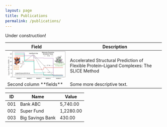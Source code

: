 ```yaml
---
layout: page
title: Publications
permalink: /publications/
---
```


Under construction!

<table>

<colgroup>
<col width="40%" />
<col width="60%" />
</colgroup>
<thead>
<tr class="header">
<th>Field</th>
<th>Description</th>
</tr>
</thead>
<tbody>
<tr>
<td valign="middle"><img src="/images/slice.gif"></td>
<td valign="middle">Accelerated Structural Prediction of Flexible Protein–Ligand Complexes: The SLICE Method</td>
</tr>
<tr>
<td markdown="span">Second column **fields**</td>
<td markdown="span">Some more descriptive text.
</td>
</tr>
</tbody>
</table>


|ID|Name|Value|
|------|---|-----|
|001|Bank ABC<!-- .element: style="text-align:center;" -->|5,740.00<!-- .element: style="text-align:right;" -->|
|002|Super Fund<!-- .element: style="text-align:center;" -->|1,2280.00<!-- .element: style="text-align:right;" -->|
|003|Big Savings Bank<!-- .element: style="text-align:center;" -->|430.00<!-- .element: style="text-align:right;" -->|
